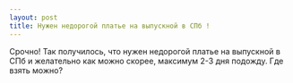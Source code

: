 ```yaml
---
layout: post 
title: Нужен недорогой платье на выпускной в СПб ! 
--- 
```

Срочно! Так получилось, что нужен недорогой платье на выпускной в СПб и желательно как можно скорее, максимум 2-3 дня подожду. Где взять можно?